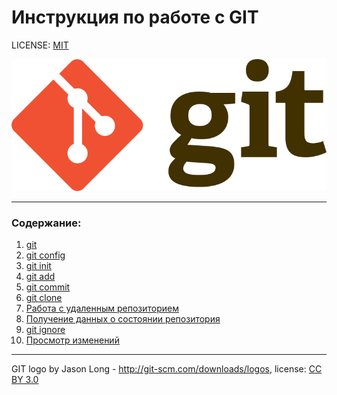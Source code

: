 # Инструкция по работе с GIT

LICENSE: [MIT](./license.md)

![](/assets/768px-Git-logo.svg.png)

---

### Содержание:
1. [git](/git.md)
2. [git config](/config.md)
3. [git init](/init.md)
4. [git add](/add.md)
5. [git commit](/commit.md)
6. [git clone](/clone.md)
7. [Работа с удаленным репозиторием](/remoteadd.md)
8. [Получение данных о состоянии репозитория](/gettingdata.md)
9. [git ignore](/ignorefiles.md)
10. [Просмотр изменений](/viewingchanges.md)



-----------
GIT logo by Jason Long - http://git-scm.com/downloads/logos, license: [CC BY 3.0](https://creativecommons.org/licenses/by/3.0/) 